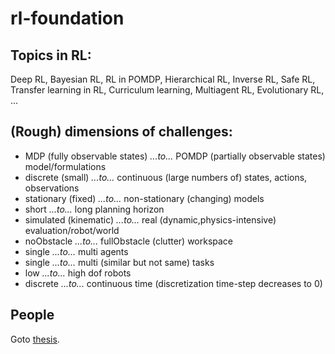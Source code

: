 # rl-foundation

## Topics in RL:
Deep RL,
Bayesian RL,
RL in POMDP,
Hierarchical RL,
Inverse RL,
Safe RL,
Transfer learning in RL,
Curriculum learning,
Multiagent RL,
Evolutionary RL,
...

## (Rough) dimensions of challenges:
* MDP (fully observable states) _...to..._ POMDP (partially observable states) model/formulations
* discrete (small) _...to..._ continuous (large numbers of) states, actions, observations
* stationary (fixed) _...to..._ non-stationary (changing) models
* short _...to..._ long planning horizon
* simulated (kinematic) _...to..._ real (dynamic,physics-intensive) evaluation/robot/world
* noObstacle _...to..._ fullObstacle (clutter) workspace
* single _...to..._ multi agents
* single _...to..._ multi (similar but not same) tasks
* low _...to..._ high dof robots
* discrete _...to..._ continuous time (discretization time-step decreases to 0)

## People
Goto [thesis](https://github.com/tttor/rl-foundation/tree/master/thesis).
